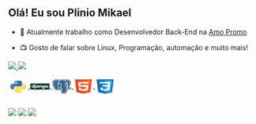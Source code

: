 ## Olá! Eu sou Plinio Mikael 
- :rocket: Atualmente trabalho como Desenvolvedor Back-End na [Amo Promo](https://www.linkedin.com/company/amopromo/mycompany/)

- :tv: Gosto de falar sobre Linux, Programação, automação e muito mais!
 <div>
  <a href="https://github.com/pliniomikael">
  <img height="180em" src="https://github-readme-stats.vercel.app/api?username=pliniomikael&show_icons=true&theme=dracula&include_all_commits=true&count_private=true"/>
  <img height="180em" src="https://github-readme-stats.vercel.app/api/top-langs/?username=pliniomikael&layout=compact&langs_count=7&theme=dracula"/>
</div>
<div style="display: inline_block"><br>

  <img align="center" alt="Plinio-Python" height="30" width="40" src="https://raw.githubusercontent.com/devicons/devicon/master/icons/python/python-original.svg">
  <img align="center" alt="Plinio-Django" height="30" width="40" src="https://raw.githubusercontent.com/devicons/devicon/master/icons/django/django-original.svg">
  <img align="center" alt="Plinio-Postgres" height="30" width="40" src="https://raw.githubusercontent.com/devicons/devicon/master/icons/postgresql/postgresql-original.svg">

  <img align="center" alt="Plinio-HTML" height="30" width="40" src="https://raw.githubusercontent.com/devicons/devicon/master/icons/html5/html5-original.svg">
  <img align="center" alt="Plinio-CSS" height="30" width="40" src="https://raw.githubusercontent.com/devicons/devicon/master/icons/css3/css3-original.svg">

</div>
  
  ##
 
<div> 
 
  <a href="https://instagram.com/pliniomikael" target="_blank"><img src="https://img.shields.io/badge/-Instagram-%23E4405F?style=for-the-badge&logo=instagram&logoColor=white" target="_blank"></a>
  <a href = "mailto:contatopliniomikael@gmail.com"><img src="https://img.shields.io/badge/-Gmail-%23333?style=for-the-badge&logo=gmail&logoColor=white" target="_blank"></a>
  <a href="https://www.linkedin.com/in/plinio-mikael-439a701a2/" target="_blank"><img src="https://img.shields.io/badge/-LinkedIn-%230077B5?style=for-the-badge&logo=linkedin&logoColor=white" target="_blank"></a> 
  
</div>